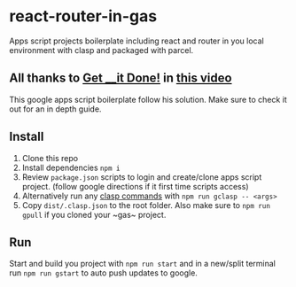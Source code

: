 # react-router-in-gas
Apps script projects boilerplate including react and router in you local environment with clasp and packaged with parcel.

## All thanks to [Get __it Done!](https://www.youtube.com/@get__itdone7958) in [this video](https://www.youtube.com/watch?v=aq2B02DuCs0)
This google apps script boilerplate follow his solution. Make sure to check it out for an in depth guide.

## Install
1. Clone this repo
2. Install dependencies `npm i`
3. Review `package.json` scripts to login and create/clone apps script project. (follow google directions if it first time scripts access)
4. Alternatively run any [clasp commands](https://github.com/google/clasp#commands) with `npm run gclasp -- <args>`
5. Copy `dist/.clasp.json` to the root folder. Also make sure to `npm run gpull` if you cloned your ~gas~ project.

## Run
Start and build you project with `npm run start` and in a new/split terminal run `npm run gstart` to auto push updates to google.
